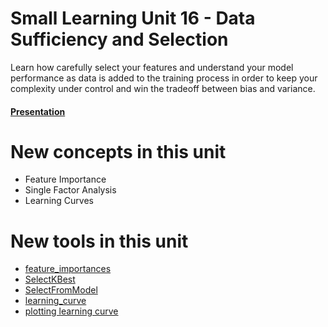 # Small Learning Unit 16 - Data Sufficiency and Selection

Learn how carefully select your features and understand your model performance as data is added to the training process
in order to keep your complexity under control and win the tradeoff between bias and variance.

#### [Presentation](https://docs.google.com/presentation/d/1qCNPhILVyIPuXChdWBab0kqL6WDit9_tDbD31YVmSJs/edit?usp=sharing)


# New concepts in this unit
- Feature Importance
- Single Factor Analysis
- Learning Curves


# New tools in this unit
- [feature_importances](http://scikit-learn.org/stable/auto_examples/ensemble/plot_forest_importances.html)
- [SelectKBest](https://scikit-learn.org/stable/modules/generated/sklearn.feature_selection.SelectKBest.html)
- [SelectFromModel](https://scikit-learn.org/stable/modules/generated/sklearn.feature_selection.SelectFromModel.html)
- [learning_curve](https://scikit-learn.org/stable/modules/generated/sklearn.model_selection.learning_curve.html#sklearn.model_selection.learning_curve)
- [plotting learning curve](http://scikit-learn.org/stable/auto_examples/model_selection/plot_learning_curve.html)
